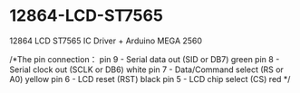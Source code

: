 # 12864-LCD-ST7565
12864 LCD ST7565 IC Driver  + Arduino MEGA 2560

 /*The pin connection：
 pin 9 - Serial data out (SID or DB7)    green
 pin 8 - Serial clock out (SCLK or DB6)  white
 pin 7 - Data/Command select (RS or A0)  yellow
 pin 6 - LCD reset (RST)                 black
 pin 5 - LCD chip select (CS)            red  */

